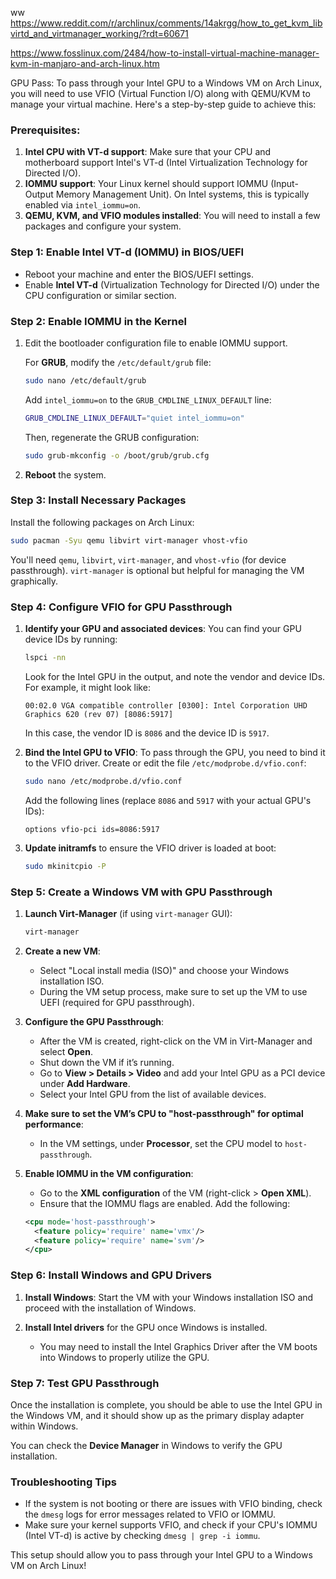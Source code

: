 ww
https://www.reddit.com/r/archlinux/comments/14akrgg/how_to_get_kvm_libvirtd_and_virtmanager_working/?rdt=60671

https://www.fosslinux.com/2484/how-to-install-virtual-machine-manager-kvm-in-manjaro-and-arch-linux.htm

GPU Pass:
To pass through your Intel GPU to a Windows VM on Arch Linux, you will need to use VFIO (Virtual Function I/O) along with QEMU/KVM to manage your virtual machine. Here's a step-by-step guide to achieve this:

### Prerequisites:

1. **Intel CPU with VT-d support**: Make sure that your CPU and motherboard support Intel's VT-d (Intel Virtualization Technology for Directed I/O).
2. **IOMMU support**: Your Linux kernel should support IOMMU (Input-Output Memory Management Unit). On Intel systems, this is typically enabled via `intel_iommu=on`.
3. **QEMU, KVM, and VFIO modules installed**: You will need to install a few packages and configure your system.

### Step 1: Enable Intel VT-d (IOMMU) in BIOS/UEFI

- Reboot your machine and enter the BIOS/UEFI settings.
- Enable **Intel VT-d** (Virtualization Technology for Directed I/O) under the CPU configuration or similar section.

### Step 2: Enable IOMMU in the Kernel

1. Edit the bootloader configuration file to enable IOMMU support.
    
    For **GRUB**, modify the `/etc/default/grub` file:
    
    ```bash
    sudo nano /etc/default/grub
    ```
    
    Add `intel_iommu=on` to the `GRUB_CMDLINE_LINUX_DEFAULT` line:
    
    ```bash
    GRUB_CMDLINE_LINUX_DEFAULT="quiet intel_iommu=on"
    ```
    
    Then, regenerate the GRUB configuration:
    
    ```bash
    sudo grub-mkconfig -o /boot/grub/grub.cfg
    ```
    
2. **Reboot** the system.
    

### Step 3: Install Necessary Packages

Install the following packages on Arch Linux:

```bash
sudo pacman -Syu qemu libvirt virt-manager vhost-vfio
```

You'll need `qemu`, `libvirt`, `virt-manager`, and `vhost-vfio` (for device passthrough). `virt-manager` is optional but helpful for managing the VM graphically.

### Step 4: Configure VFIO for GPU Passthrough

1. **Identify your GPU and associated devices**: You can find your GPU device IDs by running:
    
    ```bash
    lspci -nn
    ```
    
    Look for the Intel GPU in the output, and note the vendor and device IDs. For example, it might look like:
    
    ```
    00:02.0 VGA compatible controller [0300]: Intel Corporation UHD Graphics 620 (rev 07) [8086:5917]
    ```
    
    In this case, the vendor ID is `8086` and the device ID is `5917`.
    
2. **Bind the Intel GPU to VFIO**: To pass through the GPU, you need to bind it to the VFIO driver. Create or edit the file `/etc/modprobe.d/vfio.conf`:
    
    ```bash
    sudo nano /etc/modprobe.d/vfio.conf
    ```
    
    Add the following lines (replace `8086` and `5917` with your actual GPU's IDs):
    
    ```
    options vfio-pci ids=8086:5917
    ```
    
3. **Update initramfs** to ensure the VFIO driver is loaded at boot:
    
    ```bash
    sudo mkinitcpio -P
    ```
    

### Step 5: Create a Windows VM with GPU Passthrough

1. **Launch Virt-Manager** (if using `virt-manager` GUI):
    
    ```bash
    virt-manager
    ```
    
2. **Create a new VM**:
    
    - Select "Local install media (ISO)" and choose your Windows installation ISO.
    - During the VM setup process, make sure to set up the VM to use UEFI (required for GPU passthrough).
3. **Configure the GPU Passthrough**:
    
    - After the VM is created, right-click on the VM in Virt-Manager and select **Open**.
    - Shut down the VM if it’s running.
    - Go to **View > Details > Video** and add your Intel GPU as a PCI device under **Add Hardware**.
    - Select your Intel GPU from the list of available devices.
4. **Make sure to set the VM’s CPU to "host-passthrough" for optimal performance**:
    
    - In the VM settings, under **Processor**, set the CPU model to `host-passthrough`.
5. **Enable IOMMU in the VM configuration**:
    
    - Go to the **XML configuration** of the VM (right-click > **Open XML**).
    - Ensure that the IOMMU flags are enabled. Add the following:
    
    ```xml
    <cpu mode='host-passthrough'>
      <feature policy='require' name='vmx'/>
      <feature policy='require' name='svm'/>
    </cpu>
    ```
    

### Step 6: Install Windows and GPU Drivers

1. **Install Windows**: Start the VM with your Windows installation ISO and proceed with the installation of Windows.
    
2. **Install Intel drivers** for the GPU once Windows is installed.
    
    - You may need to install the Intel Graphics Driver after the VM boots into Windows to properly utilize the GPU.

### Step 7: Test GPU Passthrough

Once the installation is complete, you should be able to use the Intel GPU in the Windows VM, and it should show up as the primary display adapter within Windows.

You can check the **Device Manager** in Windows to verify the GPU installation.

### Troubleshooting Tips

- If the system is not booting or there are issues with VFIO binding, check the `dmesg` logs for error messages related to VFIO or IOMMU.
- Make sure your kernel supports VFIO, and check if your CPU's IOMMU (Intel VT-d) is active by checking `dmesg | grep -i iommu`.

This setup should allow you to pass through your Intel GPU to a Windows VM on Arch Linux!